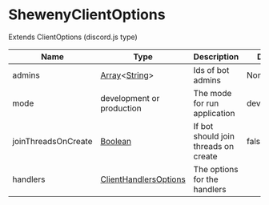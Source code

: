# ShewenyClientOptions

Extends ClientOptions (discord.js type)

| Name                | Type                                                                                                      | Description                          | Default     | Optional |
| ------------------- | --------------------------------------------------------------------------------------------------------- | ------------------------------------ | ----------- | -------- |
| admins              | [Array](https://developer.mozilla.org/en-US/docs/Web/JavaScript/Reference/Global_Objects/Array)\<[String](https://developer.mozilla.org/en-US/docs/Web/JavaScript/Reference/Global_Objects/String)> | Ids of bot admins                    | None        | ✓        |
| mode                | development or production                                                                                 | The mode for run application         | development | ✓        |
| joinThreadsOnCreate | [Boolean](https://developer.mozilla.org/en-US/docs/Web/JavaScript/Reference/Global_Objects/Boolean)       | If bot should join threads on create | false       | ✓        |
| handlers            | [ClientHandlersOptions](./ClientHandlersOptions.md)                                                       | The options for the handlers         |             | ✓        |
